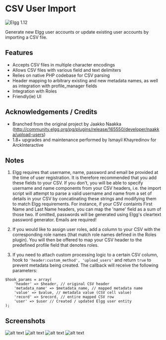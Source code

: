CSV User Import
===============
![Elgg 1.12](https://img.shields.io/badge/Elgg-1.12.x-orange.svg?style=flat-square)

Generate new Elgg user accounts or update existing user accounts by importing a CSV file.

## Features ##

* Accepts CSV files in multiple character encodings
* Allows CSV files with various field and text delimiters
* Relies on native PHP codebase for CSV parsing
* Header mapping to arbitrary existing and new metadata names, as well as integration with profile_manager fields
* Integration with Roles
* Friendly(ie) UI

## Acknowledgements / Credits ##

* Branched from the original project by Jaakko Naakka (http://community.elgg.org/pg/plugins/release/165550/developer/naakka/upload-users)
* 1.8+ upgrades and maintenance performed by Ismayil Khayredinov for ArckInteractive

## Notes ##

1. Elgg requires that username, name, password and email be provided at the time
of user registration.
It is therefore recommended that you add these fields to your CSV. If you don't,
you will be able to specify username and name components from your CSV headers,
i.e. the import script will attempt to parse a valid username and name from a set
of details in your CSV by concatinating these strings and modifying them to match
Elgg requirements. For instance, if your CSV containts First Name and Last Name
headers, you can map the 'name' field as a sum of those two.
If omitted, passwords will be generated using Elgg's cleartext password generator.
Emails are required!

2. If you would like to assign user roles, add a column to your CSV with
the corresponding role names (that match role names defined in the Roles plugin).
You will then be offered to map your CSV header to the predefined profile
field that denotes roles.

3. If you need to attach custom processing logic to a certain CSV column,
hook to ```'header:custom_method', 'upload_users'``` and return ```true``` to
prevent metadata being created.
The callback will receive the following parameters:
```
$hook_params = array(
	'header' => $header, // original CSV header
	'metadata_name' => $metadata_name, // mapped metadata name
	'value' => $value, // metadata value (CSV cell value)
	'record' => $record, // entire mapped CSV row
	'user' => $user // Created / updated Elgg user entity
);
```


## Screenshots ##

![alt text](https://raw.github.com/arckinteractive/upload_users/master/screenshots/form.png "Form")
![alt text](https://raw.github.com/arckinteractive/upload_users/master/screenshots/mapping.png "Mapping")
![alt text](https://raw.github.com/arckinteractive/upload_users/master/screenshots/mapping_required.png "Mapping missing required fields")
![alt text](https://raw.github.com/arckinteractive/upload_users/master/screenshots/report.png "Report")